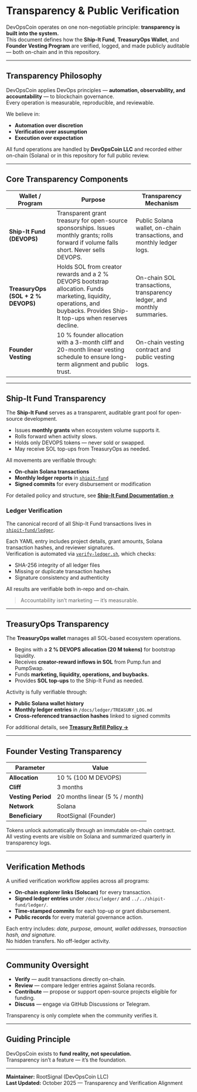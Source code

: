 # Transparency & Public Verification

DevOpsCoin operates on one non-negotiable principle: **transparency is built into the system.**  
This document defines how the **Ship-It Fund**, **TreasuryOps Wallet**, and **Founder Vesting Program** are verified, logged, and made publicly auditable — both on-chain and in this repository.

---

## Transparency Philosophy

DevOpsCoin applies DevOps principles — **automation, observability, and accountability** — to blockchain governance.  
Every operation is measurable, reproducible, and reviewable.

We believe in:

- **Automation over discretion**
- **Verification over assumption**
- **Execution over expectation**

All fund operations are handled by **DevOpsCoin LLC** and recorded either on-chain (Solana) or in this repository for full public review.

---

## Core Transparency Components

| Wallet / Program                   | Purpose                                                                                                                                                                     | Transparency Mechanism                                                 |
| ---------------------------------- | --------------------------------------------------------------------------------------------------------------------------------------------------------------------------- | ---------------------------------------------------------------------- |
| **Ship-It Fund (DEVOPS)**          | Transparent grant treasury for open-source sponsorships. Issues monthly grants; rolls forward if volume falls short. Never sells DEVOPS.                                    | Public Solana wallet, on-chain transactions, and monthly ledger logs.  |
| **TreasuryOps (SOL + 2 % DEVOPS)** | Holds SOL from creator rewards and a 2 % DEVOPS bootstrap allocation. Funds marketing, liquidity, operations, and buybacks. Provides Ship-It top-ups when reserves decline. | On-chain SOL transactions, transparency ledger, and monthly summaries. |
| **Founder Vesting**                | 10 % founder allocation with a 3-month cliff and 20-month linear vesting schedule to ensure long-term alignment and public trust.                                           | On-chain vesting contract and public vesting logs.                     |

---

## Ship-It Fund Transparency

The **Ship-It Fund** serves as a transparent, auditable grant pool for open-source development.

- Issues **monthly grants** when ecosystem volume supports it.
- Rolls forward when activity slows.
- Holds only DEVOPS tokens — never sold or swapped.
- May receive SOL top-ups from TreasuryOps as needed.

All movements are verifiable through:

- **On-chain Solana transactions**
- **Monthly ledger reports** in [`shipit-fund`](../../shipit-fund/)
- **Signed commits** for every disbursement or modification

For detailed policy and structure, see [**Ship-It Fund Documentation →**](../token/SHIPIT_FUND.md)

### Ledger Verification

The canonical record of all Ship-It Fund transactions lives in  
[`shipit-fund/ledger`](../../shipit-fund/ledger/).

Each YAML entry includes project details, grant amounts, Solana transaction hashes, and reviewer signatures.  
Verification is automated via [`verify-ledger.sh`](../../shipit-fund/ledger/verify-ledger.sh), which checks:

- SHA-256 integrity of all ledger files
- Missing or duplicate transaction hashes
- Signature consistency and authenticity

All results are verifiable both in-repo and on-chain.

> Accountability isn’t marketing — it’s measurable.

---

## TreasuryOps Transparency

The **TreasuryOps wallet** manages all SOL-based ecosystem operations.

- Begins with a **2 % DEVOPS allocation (20 M tokens)** for bootstrap liquidity.
- Receives **creator-reward inflows in SOL** from Pump.fun and PumpSwap.
- Funds **marketing, liquidity, operations, and buybacks.**
- Provides **SOL top-ups** to the Ship-It Fund as needed.

Activity is fully verifiable through:

- **Public Solana wallet history**
- **Monthly ledger entries** in `/docs/ledger/TREASURY_LOG.md`
- **Cross-referenced transaction hashes** linked to signed commits

For additional details, see [**Treasury Refill Policy →**](../token/TREASURY_REFILL_POLICY.md)

---

## Founder Vesting Transparency

| Parameter          | Value                          |
| ------------------ | ------------------------------ |
| **Allocation**     | 10 % (100 M DEVOPS)            |
| **Cliff**          | 3 months                       |
| **Vesting Period** | 20 months linear (5 % / month) |
| **Network**        | Solana                         |
| **Beneficiary**    | RootSignal (Founder)           |

Tokens unlock automatically through an immutable on-chain contract.  
All vesting events are visible on Solana and summarized quarterly in transparency logs.

---

## Verification Methods

A unified verification workflow applies across all programs:

- **On-chain explorer links (Solscan)** for every transaction.
- **Signed ledger entries** under `/docs/ledger/` and `../../shipit-fund/ledger/`.
- **Time-stamped commits** for each top-up or grant disbursement.
- **Public records** for every material governance action.

Each entry includes: _date, purpose, amount, wallet addresses, transaction hash, and signature._  
No hidden transfers. No off-ledger activity.

---

## Community Oversight

- **Verify** — audit transactions directly on-chain.
- **Review** — compare ledger entries against Solana records.
- **Contribute** — propose or support open-source projects eligible for funding.
- **Discuss** — engage via GitHub Discussions or Telegram.

Transparency is only complete when the community verifies it.

---

## Guiding Principle

DevOpsCoin exists to **fund reality, not speculation.**  
Transparency isn’t a feature — it’s the foundation.

---

**Maintainer:** RootSignal (DevOpsCoin LLC)  
**Last Updated:** October 2025 — Transparency and Verification Alignment
